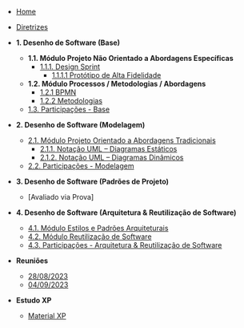 <!-- docs/_sidebar.md -->

- [Home](/docs)
- [Diretrizes](Diretrizes/Diretrizes.md)

- **1. Desenho de Software (Base)**
  - **1.1. Módulo Projeto Não Orientado a Abordagens Específicas**
    - [1.1.1. Design Sprint](Base/designSprint/designSprint.md)
      - [1.1.1.1 Protótipo de Alta Fidelidade](Base/designSprint/prototipo.md)
  - **1.2. Módulo Processos / Metodologias / Abordagens**
    - [1.2.1 BPMN](Base/bpmn.md)
    - [1.2.2 Metodologias](Base/metodologias.md)
  - [1.3. Participações - Base](/docs/Base/1.3.ParticipacoesBase.md)

- **2. Desenho de Software (Modelagem)**
  - [2.1. Módulo Projeto Orientado a Abordagens Tradicionais](/docs/Modelagem/2.1.ModelagemTradicional.md)
    - [2.1.1. Notação UML – Diagramas Estáticos](/docs/Modelagem/2.1.1.UMLEstaticos.md)
    - [2.1.2. Notação UML – Diagramas Dinâmicos](/docs/Modelagem/2.1.2.UMLDinamicos.md)
  - [2.2. Participações - Modelagem](/docs/Modelagem/2.2.ParticipacoesModelagem.md)

- **3. Desenho de Software (Padrões de Projeto)**
  - [Avaliado via Prova]

- **4. Desenho de Software (Arquitetura & Reutilização de Software)**
  - [4.1. Módulo Estilos e Padrões Arquiteturais](/docs/ArquiteturaReutilizacao/4.1.PadroesArquiteturais.md)
  - [4.2. Módulo Reutilização de Software](/docs/ArquiteturaReutilizacao/4.2.ReutilizacaoDeSoftware.md)
  - [4.3. Participações - Arquitetura & Reutilização de Software](/docs/ArquiteturaReutilizacao/4.3.ParticipacoesArqReutilizacao.md)

- **Reuniões**
  - [28/08/2023](atas-das-reunioes/Reuniao_28_08.md)
  - [04/09/2023](atas-das-reunioes/Reuniao_04_09.md)

- **Estudo XP**
  - [Material XP](Estudo/xp/xp.md)
